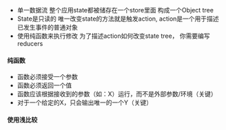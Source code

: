 - 单一数据流
  整个应用state都被储存在一个store里面 构成一个Object tree
- State是只读的
  唯一改变state的方法就是触发action, action是一个用于描述已发生事件的普通对象
- 使用纯函数来执行修改
  为了描述action如何改变state tree， 你需要编写reducers

#### 纯函数
- 函数必须接受一个参数
- 函数必须返回一个值
- 函数应该根据接收到的参数（如：X）运行，而不是外部参数/环境（关键）
- 对于一个给定的X，只会输出唯一的一个Y（关键）

#### 使用浅比较